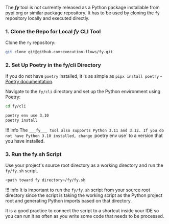 The ___fy___ tool is not currently released as a Python package installable from pypi.org or similar package repository. It has to be used by cloning the `fy` repository locally and executed directly.

### 1. Clone the Repo for Local ___fy___ CLI Tool

Clone the `fy` repository:

```bash
git clone git@github.com:execution-flows/fy.git
```
### 2. Set Up Poetry in the fy/cli Directory

If you do not have `poetry` installed, it is as simple as `pipx install poetry` - [Poetry documentation](https://python-poetry.org/docs/).

Navigate to the `fy/cli` directory and set up the Python environment using Poetry:

```bash
cd fy/cli
```
```bash
poetry env use 3.10
poetry install
```

!!! info
    The `___fy___ tool also supports Python 3.11 and 3.12. If you do not have Python 3.10 installed, change `poetry env use` to a version that you have installed.

### 3. Run the fy.sh Script

Use your project's source root directory as a working directory and run the `fy/fy.sh` script.

```bash
<path toward fy directory>/fy/fy.sh
```

!!! info
    It is important to run the `fy/fy.sh` script from your source root directory since the script is taking the working script as the Python project root and generating Python imports based on that directory.

It is a good practice to connect the script to a shortcut inside your IDE so you can run it as often as you write some code that needs to be processed.
